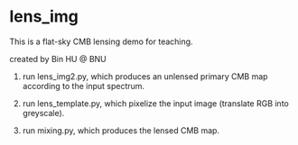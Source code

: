 # lens_img

This is a flat-sky CMB lensing demo for teaching.

created by Bin HU @ BNU

1. run lens_img2.py, which produces an unlensed primary CMB map according to the input spectrum.

2. run lens_template.py, which pixelize the input image (translate RGB into greyscale). 

3. run mixing.py, which produces the lensed CMB map. 

